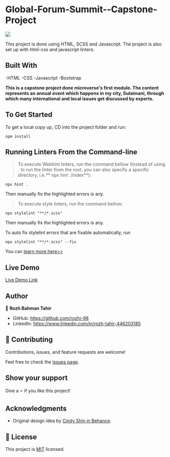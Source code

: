 # Global-Forum-Summit--Capstone-Project
![](https://img.shields.io/badge/Microverse-blueviolet)

This project is done using HTML, SCSS and Javascript. The project is also set up with html-css and javascript linters.

## Built With

-HTML
-CSS
-Javascript
-Bootstrap


**This is a capstone project done microverse's first module. The content represents an annual event which happens in my city, Sulaimani, through which many international and local issues get discussed by experts.**

## To Get Started

To get a local copy up, CD into the project folder and run:

```
npm install
```

## Running Linters From the Command-line

> To execute Webhint linters, run the command bellow (Instead of using . to run the linter from the root, you can also specify a specific directory, i.e.** npx hint ./index**):

```
npx hint .
```

Then manually fix the highlighted errors is any.

> To execute style linters, run the command bellow:

```
npx stylelint "**/*.scss"
```

Then manually fix the highlighted errors is any.

To auto fix stylelint errors that are fixable automatically, run

```
npx stylelint "**/*.scss" --fix
```

You can [ learn more here>>](https://stylelint.io/user-guide/usage/cli/#autofixing-errors)

## Live Demo

[Live Demo Link](https://rozhi-98.github.io/Suli-Forum--Capstone-Project/)



## Author

👤 **Rozh Bahman Tahir**

- GitHub: https://github.com/rozhi-98
- LinkedIn: https://www.linkedin.com/in/rozh-tahir-446203185


## 🤝 Contributing

Contributions, issues, and feature requests are welcome!

Feel free to check the [issues page](../../issues/).

## Show your support

Give a ⭐️ if you like this project!

## Acknowledgments

- Original design idea by [Cindy Shin in Behance](https://www.behance.net/adagio07).

## 📝 License

This project is [MIT](./LICENSE.txt) licensed.


